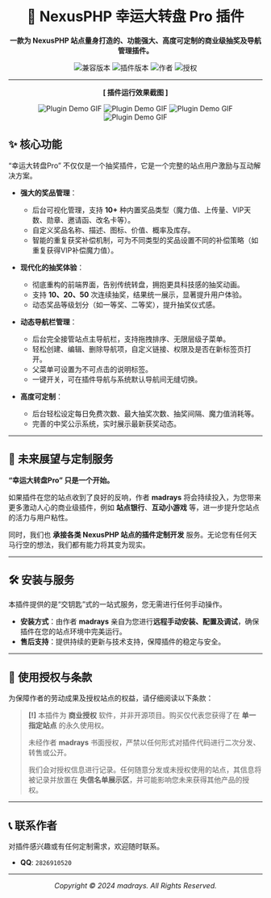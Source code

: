 <!-- PROMO_README.md -->
<div align="center">

# 🎡 NexusPHP 幸运大转盘 Pro 插件

**一款为 NexusPHP 站点量身打造的、功能强大、高度可定制的商业级抽奖及导航管理插件。**

<p align="center">
  <img alt="兼容版本" src="https://img.shields.io/badge/NexusPHP-%3E%3D1.7.21-blue.svg?style=for-the-badge&logo=php">
  <img alt="插件版本" src="https://img.shields.io/badge/版本-v1.0.0-green.svg?style=for-the-badge">
  <img alt="作者" src="https://img.shields.io/badge/作者-madrays-orange.svg?style=for-the-badge">
  <img alt="授权" src="https://img.shields.io/badge/授权-商业定制-red.svg?style=for-the-badge">
</p>

---

**[ 插件运行效果截图 ]**



![Plugin Demo GIF](https://pic2.ziyuan.wang/user/madrays/2025/07/1753811670218_5491f0fcacc1e.png)
![Plugin Demo GIF](https://pic2.ziyuan.wang/user/madrays/2025/07/44444_a818c1e4f0cc7.png)
![Plugin Demo GIF](https://pic2.ziyuan.wang/user/madrays/2025/07/333333_2cfbaeee95ddd.png)
![Plugin Demo GIF](https://pic2.ziyuan.wang/user/madrays/2025/07/44444_a818c1e4f0cc7.png)

</div>

## ✨ 核心功能

“幸运大转盘Pro” 不仅仅是一个抽奖插件，它是一个完整的站点用户激励与互动解决方案。

-   **强大的奖品管理**：
    -   后台可视化管理，支持 **10+** 种内置奖品类型（魔力值、上传量、VIP天数、勋章、邀请函、改名卡等）。
    -   自定义奖品名称、描述、图标、价值、概率及库存。
    -   智能的重复获奖补偿机制，可为不同类型的奖品设置不同的补偿策略（如重复获得VIP补偿魔力值）。

-   **现代化的抽奖体验**：
    -   彻底重构的前端界面，告别传统转盘，拥抱更具科技感的抽奖动画。
    -   支持 **10、20、50** 次连续抽奖，结果统一展示，显著提升用户体验。
    -   动态奖品等级划分（如一等奖、二等奖），提升抽奖仪式感。

-   **动态导航栏管理**：
    -   后台完全接管站点主导航栏，支持拖拽排序、无限层级子菜单。
    -   轻松创建、编辑、删除导航项，自定义链接、权限及是否在新标签页打开。
    -   父菜单可设置为不可点击的说明标签。
    -   一键开关，可在插件导航与系统默认导航间无缝切换。

-   **高度可定制**：
    -   后台轻松设定每日免费次数、最大抽奖次数、抽奖间隔、魔力值消耗等。
    -   完善的中奖公示系统，实时展示最新获奖动态。

---

## 🚀 未来展望与定制服务

**“幸运大转盘Pro” 只是一个开始。**

如果插件在您的站点收到了良好的反响，作者 **madrays** 将会持续投入，为您带来更多激动人心的商业级插件，例如 **站点银行**、**互动小游戏** 等，进一步提升您站点的活力与用户粘性。

同时，我们也 **承接各类 NexusPHP 站点的插件定制开发** 服务。无论您有任何天马行空的想法，我们都有能力将其变为现实。

---

## 🛠️ 安装与服务

本插件提供的是“交钥匙”式的一站式服务，您无需进行任何手动操作。

-   **安装方式**：由作者 **madrays** 亲自为您进行**远程手动安装、配置及调试**，确保插件在您的站点环境中完美运行。
-   **售后支持**：提供持续的更新与技术支持，保障插件的稳定与安全。

---

## 📜 使用授权与条款

为保障作者的劳动成果及授权站点的权益，请仔细阅读以下条款：

> **[!]** 本插件为 **商业授权** 软件，并非开源项目。购买仅代表您获得了在 **单一指定站点** 的永久使用权。
> 
> 未经作者 **madrays** 书面授权，严禁以任何形式对插件代码进行二次分发、转售或公开。
> 
> 我们会对授权信息进行记录。任何随意分发或未授权使用的站点，其信息将被记录并放置在 **失信名单展示区**，并可能影响您未来获得其他产品的授权。

---

## 📞 联系作者

对插件感兴趣或有任何定制需求，欢迎随时联系。

-   **QQ**: `2826910520`

<div align="center">

* * *

*Copyright © 2024 madrays. All Rights Reserved.*

</div> 
